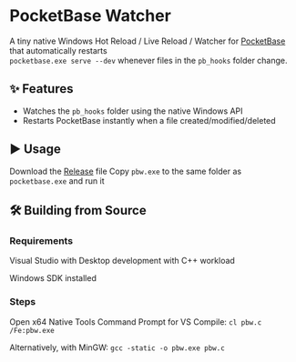 # PocketBase Watcher

A tiny native Windows Hot Reload / Live Reload / Watcher for [PocketBase](https://pocketbase.io/) that automatically restarts  
`pocketbase.exe serve --dev` whenever files in the `pb_hooks` folder change.

## ✨ Features
- Watches the `pb_hooks` folder using the native Windows API
- Restarts PocketBase instantly when a file created/modified/deleted

## ▶️ Usage
Download the [Release](https://github.com/l3est/pocketbase-watcher/releases/tag/v1.0.0) file
Copy `pbw.exe` to the same folder as `pocketbase.exe` and run it

## 🛠 Building from Source

### Requirements
Visual Studio with Desktop development with C++ workload

Windows SDK installed

### Steps
Open x64 Native Tools Command Prompt for VS
Compile:
```cl pbw.c /Fe:pbw.exe```

Alternatively, with MinGW:
```gcc -static -o pbw.exe pbw.c```
